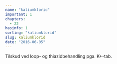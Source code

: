 ```yaml
---
name: "kaliumklorid"
important: 1
chapters:
  - 22
hasinfo: 1
sorting: "kaliumklorid"
slug: kaliumklorid
date: "2016-06-05"
---
```


Tilskud ved loop- og thiazidbehandling pga. K+-tab.
